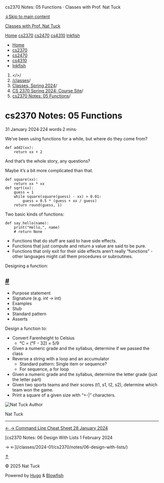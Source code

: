 




cs2370 Notes: 05 Functions · Classes with Prof. Nat Tuck






















[↓Skip to main content](#main-content)

[Classes with Prof. Nat Tuck](/)

[Home](/)
[cs2370](/classes/2025-01/cs2370/)
[cs2470](/classes/2025-01/cs2470/)
[cs4310](/classes/2025-01/cs4310/)
[Inkfish](https://inkfish.homework.quest/)









* [Home](/)
* [cs2370](/classes/2025-01/cs2370/)
* [cs2470](/classes/2025-01/cs2470/)
* [cs4310](/classes/2025-01/cs4310/)
* [Inkfish](https://inkfish.homework.quest/)





1. </>/
2. [/classes](/classes/)/
3. [Classes, Spring 2024](/classes/2024-01/)/
4. [CS 2370 Spring 2024: Course Site](/classes/2024-01/cs2370/)/
5. [cs2370 Notes: 05 Functions](/classes/2024-01/cs2370/notes/05-functions/)/

cs2370 Notes: 05 Functions
==========================

31 January 2024·224 words·2 mins·





We’ve been using functions for a while, but where do they come from?

```
def add2(xx):
    return xx + 2

```

And that’s the whole story, any questions?

Maybe it’s a bit more complicated than that.

```
def square(xx):
    return xx * xx
def sqrt(xx):
    guess = 1
    while square(square(guess) - xx) > 0.01:
        guess = 0.5 * (guess + xx / guess)
    return round(guess, 1)

```

Two basic kinds of functions:

```
def say_hello(name):
    print("Hello,", name)
    # return None

```

* Functions that do stuff are said to have side effects.
* Functions that just compute and return a value are said to
  be pure.
* Functions that only exit for their side effects aren’t really
  “functions” - other languages might call them procedures or
  subroutines.

Designing a function:

[#](#designing-a-function)
-------------------------------------------------

* Purpose statement
* Signature (e.g. int -> int)
* Examples
* Stub
* Standard pattern
* Asserts

Design a function to:

* Convert Farenheight to Celsius
  + °C = (°F - 32) × 5/9
* Given a numeric grade and the syllabus, determine if
  we passed the class
* Reverse a string with a loop and an accumulator
  + Standard pattern: Single item or sequence?
  + For sequence, a for loop
* Given a numeric grade and the syllabus, determine the
  letter grade (just the letter part)
* Given two sports teams and their scores (t1, s1, t2, s2),
  determine which team won the game.
* Print a square of a given size with “+-|” characters.

![Nat Tuck](/img/author_hu_995db18b97553af7.jpg)
Author

Nat Tuck











---


[←
→
Command Line Cheat Sheet
28 January 2024](/classes/2024-01/cs2370/command-line/)

[cs2370 Notes: 06 Design With Lists
1 February 2024


→
←](/classes/2024-01/cs2370/notes/06-design-with-lists/)





[↑](#the-top "Scroll to top")

©
2025
Nat Tuck

Powered by [Hugo](https://gohugo.io/) & [Blowfish](https://blowfish.page/)













